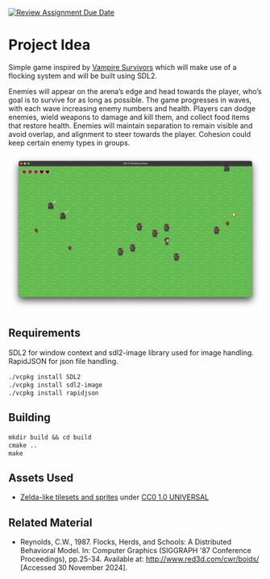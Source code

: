 [![Review Assignment Due Date](https://classroom.github.com/assets/deadline-readme-button-22041afd0340ce965d47ae6ef1cefeee28c7c493a6346c4f15d667ab976d596c.svg)](https://classroom.github.com/a/RM1pL2Qm)

# Project Idea

Simple game inspired by [Vampire Survivors](https://store.steampowered.com/app/1794680/Vampire_Survivors/) which will make use of a flocking system and will be built using SDL2.  

Enemies will appear on the arena’s edge and head towards the player, who’s goal is to survive for as long as possible. The game progresses in waves, with each wave increasing enemy numbers and health. Players can dodge enemies, wield weapons to damage and kill them, and collect food items that restore health. Enemies will maintain separation to remain visible and avoid overlap, and alignment to steer towards the player. Cohesion could keep certain enemy types in groups.

![Game screenshot](<img/Screenshot 2025-01-30 at 07.26.02.png>)

## Requirements

SDL2 for window context and sdl2-image library used for image handling.  RapidJSON for json file handling.

```
./vcpkg install SDL2
./vcpkg install sdl2-image
./vcpkg install rapidjson
```

## Building

```
mkdir build && cd build
cmake ..
make
```

## Assets Used

- [Zelda-like tilesets and sprites](https://opengameart.org/content/zelda-like-tilesets-and-sprites) under [CC0 1.0 UNIVERSAL](https://creativecommons.org/publicdomain/zero/1.0/)

## Related Material
- Reynolds, C.W., 1987. Flocks, Herds, and Schools: A Distributed Behavioral Model. In: Computer Graphics (SIGGRAPH '87 Conference Proceedings), pp.25-34. Available at: <http://www.red3d.com/cwr/boids/> [Accessed 30 November 2024].

